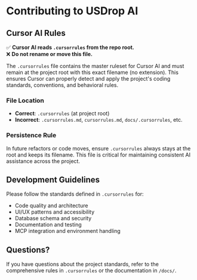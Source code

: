 # Contributing to USDrop AI

## Cursor AI Rules

✅ **Cursor AI reads `.cursorrules` from the repo root.**  
❌ **Do not rename or move this file.**

The `.cursorrules` file contains the master ruleset for Cursor AI and must remain at the project root with this exact filename (no extension). This ensures Cursor can properly detect and apply the project's coding standards, conventions, and behavioral rules.

### File Location
- **Correct**: `.cursorrules` (at project root)
- **Incorrect**: `.cursorrules.md`, `cursorrules.md`, `docs/.cursorrules`, etc.

### Persistence Rule
In future refactors or code moves, ensure `.cursorrules` always stays at the root and keeps its filename. This file is critical for maintaining consistent AI assistance across the project.

## Development Guidelines

Please follow the standards defined in `.cursorrules` for:
- Code quality and architecture
- UI/UX patterns and accessibility
- Database schema and security
- Documentation and testing
- MCP integration and environment handling

## Questions?

If you have questions about the project standards, refer to the comprehensive rules in `.cursorrules` or the documentation in `/docs/`.
